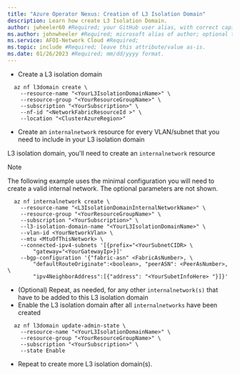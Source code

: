 ```yaml
---
title: "Azure Operator Nexus: Creation of L3 Isolation Domain"
description: Learn how create L3 Isolation Domain.
author: jwheeler60 #Required; your GitHub user alias, with correct capitalization.
ms.author: johnwheeler #Required; microsoft alias of author; optional team alias.
ms.service: AFOI-Network Cloud #Required;
ms.topic: include #Required; leave this attribute/value as-is.
ms.date: 01/26/2023 #Required; mm/dd/yyyy format.
---
```


- Create a L3 isolation domain

```azurecli
  az nf l3domain create \
    --resource-name "<YourL3IsolationDomainName>" \
    --resource-group "<YourResourceGroupName>" \
    --subscription "<YourSubscription>" \
    --nf-id "<NetworkFabricResourceId >" \
    --location "<ClusterAzureRegion>"
```

- Create an `internalnetwork` resource for every VLAN/subnet that you need to include in your L3 isolation domain

L3 isolation domain, you'll need to create an `internalnetwork` resource

> [!NOTE]
> The following example uses the minimal configuration you will need to create a valid internal network.
> The optional parameters are not shown.

```azurecli
  az nf internalnetwork create \
    --resource-name "<L3IsolationDomainInternalNetworkName>" \
    --resource-group "<YourResourceGroupName>" \
    --subscription "<YourSubscription>" \
    --l3-isolation-domain-name "<YourL3IsolationDomainName>" \
    --vlan-id <YourNetworkVlan> \
    --mtu <MtuOfThisNetwork> \
    --connected-ipv4-subnets '[{prefix="<YourSubnetCIDR> \
        "gateway="<YourGatewayIp>}]'
    --bgp-configuration '{"fabric-asn" <FabricAsNumber>, \
        "defaultRouteOriginate":<boolean>, "peerASN": <PeerAsNumber>, \
        "ipv4NeighborAddress":[{"address": "<YourSubetInfoHere> "}]}'
```

- (Optional) Repeat, as needed, for any other `internalnetwork(s)` that have to be added to this L3 isolation domain
- Enable the L3 isolation domain after all `internalnetworks` have been created

```azurecli
  az nf l3domain update-admin-state \
    --resource-name "<YourL3IsolationDomainName>" \
    --resource-group "<YourResourceGroupName>" \
    --subscription "<YourSubscription>" \
    --state Enable
```

- Repeat to create more L3 isolation domain(s).
